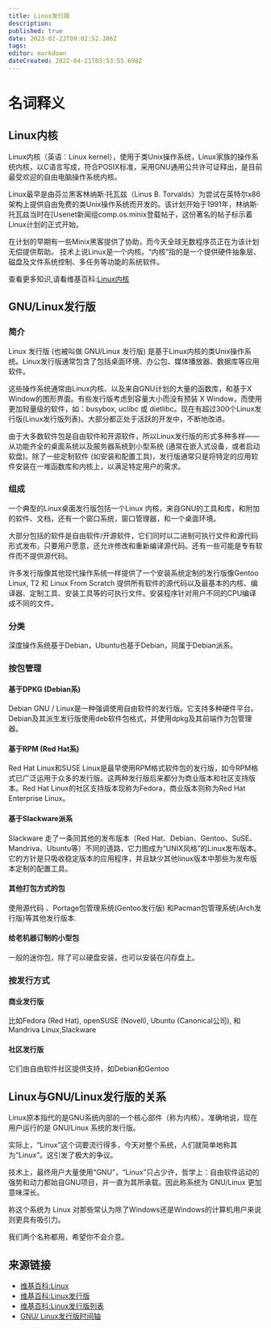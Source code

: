 ```yaml
---
title: Linux发行版
description: 
published: true
date: 2023-02-22T09:02:52.386Z
tags: 
editor: markdown
dateCreated: 2022-04-21T03:53:55.698Z
---
```


# 名词释义

## Linux内核

Linux内核（英语：Linux kernel），使用于类Unix操作系统，Linux家族的操作系统内核，以C语言写成，符合POSIX标准，采用GNU通用公共许可证释出，是目前最受欢迎的自由电脑操作系统内核。

Linux最早是由芬兰黑客林纳斯·托瓦兹（Linus B. Torvalds）为尝试在英特尔x86架构上提供自由免费的类Unix操作系统而开发的。该计划开始于1991年，林纳斯·托瓦兹当时在[Usenet新闻组comp.os.minix登载帖子[](https://groups.google.com/forum/?fromgroups=#!msg/comp.os.minix/dlNtH7RRrGA/SwRavCzVE7gJ)，这份著名的帖子标示着Linux计划的正式开始。

在计划的早期有一些Minix黑客提供了协助，而今天全球无数程序员正在为该计划无偿提供帮助。 技术上说Linux是一个内核。“内核”指的是一个提供硬件抽象层、磁盘及文件系统控制、多任务等功能的系统软件。

查看更多知识,请看维基百科:[Linux内核](http://zh.wikipedia.org/wiki/Linux%E6%A0%B8%E5%BF%83)

## GNU/Linux发行版

### 简介

Linux 发行版 (也被叫做 GNU/Linux 发行版) 是基于Linux内核的类Unix操作系统。Linux发行版通常包含了包括桌面环境、办公包、媒体播放器、数据库等应用软件。

这些操作系统通常由Linux内核、以及来自GNU计划的大量的函数库，和基于X Window的图形界面。有些发行版考虑到容量大小而没有预装 X Window，而使用更加轻量级的软件，如：busybox, uclibc 或 dietlibc。现在有超过300个Linux发行版(Linux发行版列表)。大部分都正处于活跃的开发中，不断地改进。

由于大多数软件包是自由软件和开源软件，所以Linux发行版的形式多种多样——从功能齐全的桌面系统以及服务器系统到小型系统 (通常在嵌入式设备，或者启动软盘)。除了一些定制软件 (如安装和配置工具)，发行版通常只是将特定的应用软件安装在一堆函数库和内核上，以满足特定用户的需求。

### 组成

一个典型的Linux桌面发行版包括一个Linux 内核，来自GNU的工具和库，和附加的软件、文档，还有一个窗口系统，窗口管理器，和一个桌面环境。

大部分包括的软件是自由软件/开源软件，它们同时以二进制可执行文件和源代码形式发布，只要用户愿意，还允许修改和重新编译源代码。还有一些可能是专有软件而不提供源代码。

许多发行版像其他现代操作系统一样提供了一个安装系统定制的发行版像Gentoo Linux, T2 和 Linux From Scratch 提供所有软件的源代码以及最基本的内核、编译器、定制工具、安装工具等的可执行文件。安装程序针对用户不同的CPU编译成不同的文件。

### 分类

深度操作系统基于Debian，Ubuntu也基于Debian，同属于Debian派系。

### 按包管理

#### 基于DPKG (Debian系)

Debian GNU / Linux是一种强调使用自由软件的发行版。它支持多种硬件平台。Debian及其派生发行版使用deb软件包格式，并使用dpkg及其前端作为包管理器。

#### 基于RPM (Red Hat系)

Red Hat Linux和SUSE Linux是最早使用RPM格式软件包的发行版，如今RPM格式已广泛运用于众多的发行版。这两种发行版后来都分为商业版本和社区支持版本。Red Hat Linux的社区支持版本现称为Fedora，商业版本则称为Red Hat Enterprise Linux。

#### 基于Slackware派系

Slackware 走了一条同其他的发布版本（Red Hat、Debian、Gentoo、SuSE、 Mandriva、Ubuntu等）不同的道路，它力图成为“UNIX风格”的Linux发布版本。它的方针是只吸收稳定版本的应用程序，并且缺少其他linux版本中那些为发布版本定制的配置工具。

#### 其他打包方式的包

使用源代码 、Portage包管理系统(Gentoo发行版) 和Pacman包管理系统(Arch发行版)等其他发行版本.

#### 给老机器订制的小型包

一般的迷你包，除了可以硬盘安装，也可以安装在闪存盘上。

### 按发行方式

#### 商业发行版

比如Fedora (Red Hat), openSUSE (Novell), Ubuntu (Canonical公司), 和 Mandriva Linux,Slackware

#### 社区发行版

它们由自由软件社区提供支持，如Debian和Gentoo

## Linux与GNU/Linux发行版的关系

Linux原本指代的是GNU系统内部的一个核心部件（称为内核）。准确地说，现在用户运行的是 GNU/Linux 系统的发行版。

实际上，“Linux”这个词要流行得多，今天对整个系统，人们就简单地称其为“Linux”。这引发了极大的争议。

技术上，最终用户大量使用“GNU”，“Linux”只占少许，哲学上：自由软件运动的强势和动力都始自GNU项目，并一直为其所承载。因此称系统为 GNU/Linux 更加意味深长。

称这个系统为 Linux 对那些常认为除了Windows还是Windows的计算机用户来说则更具有吸引力。

我们两个名称都用，希望你不会介意。

## 来源链接

* [维基百科:Linux](http://zh.wikipedia.org/wiki/Linux)
* [维基百科:Linux发行版](http://zh.wikipedia.org/wiki/Linux%E7%99%BC%E8%A1%8C%E7%89%88)
* [维基百科:Linux发行版列表](http://zh.wikipedia.org/wiki/Linux%E5%8F%91%E8%A1%8C%E7%89%88%E5%88%97%E8%A1%A8)
* [GNU/ Linux发行版时间轴](http://futurist.se/gldt/)